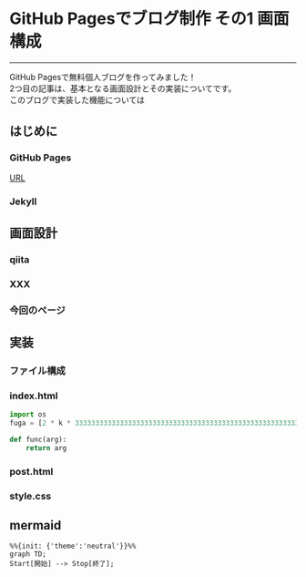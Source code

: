 # GitHub Pagesでブログ制作 その1 画面構成
[](::tags::GitHubPages,HTML,CSS,JavaScript,個人ブログ制作)

---

GitHub Pagesで無料個人ブログを作ってみました！  
2つ目の記事は、基本となる画面設計とその実装についてです。  
このブログで実装した機能については

## はじめに
### GitHub Pages
[URL](./2024-04-10-GitHub-Pagesでブログ制作-その0-実装した機能概要.html)
### Jekyll

## 画面設計
### qiita
### XXX
### 今回のページ

## 実装
### ファイル構成
### index.html
```Python
import os
fuga = [2 * k * 333333333333333333333333333333333333333333333333333333333333333333333333333333333333333333333333 * 3333333333333333333333333333333333333333333333333333 for k in klist]

def func(arg):
    return arg
```
### post.html
### style.css

## mermaid 
```mermaid
%%{init: {'theme':'neutral'}}%%
graph TD;
Start[開始] --> Stop[終了];
```

